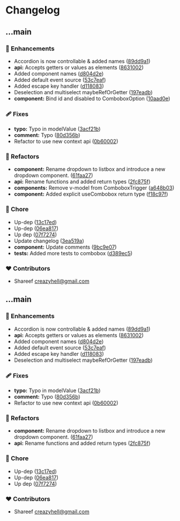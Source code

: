 # Changelog


## ...main


### 🚀 Enhancements

- Accordion is now controllable & added names ([89dd9a1](https://github.com/vex-ui/primtitives/commit/89dd9a1))
- **api:** Accepts getters or values as elements ([8631002](https://github.com/vex-ui/primtitives/commit/8631002))
- Added component names ([d804d2e](https://github.com/vex-ui/primtitives/commit/d804d2e))
- Added default event source ([53c7eaf](https://github.com/vex-ui/primtitives/commit/53c7eaf))
- Added escape key handler ([d118083](https://github.com/vex-ui/primtitives/commit/d118083))
- Deselection and multiselect maybeRefOrGetter ([197eadb](https://github.com/vex-ui/primtitives/commit/197eadb))
- **component:** Bind id and disabled to ComboboxOption ([10aad0e](https://github.com/vex-ui/primtitives/commit/10aad0e))

### 🩹 Fixes

- **typo:** Typo in modelValue ([3acf21b](https://github.com/vex-ui/primtitives/commit/3acf21b))
- **comment:** Typo ([80d356b](https://github.com/vex-ui/primtitives/commit/80d356b))
- Refactor to use new context api ([0b60002](https://github.com/vex-ui/primtitives/commit/0b60002))

### 💅 Refactors

- **component:** Rename dropdown to listbox and introduce a new dropdown component. ([61faa27](https://github.com/vex-ui/primtitives/commit/61faa27))
- **api:** Rename functions and added return types ([2fc875f](https://github.com/vex-ui/primtitives/commit/2fc875f))
- **components:** Remove v-model from ComboboxTrigger ([a648b03](https://github.com/vex-ui/primtitives/commit/a648b03))
- **component:** Added explicit useCombobox return type ([f18c97f](https://github.com/vex-ui/primtitives/commit/f18c97f))

### 🏡 Chore

- Up-dep ([13c17ed](https://github.com/vex-ui/primtitives/commit/13c17ed))
- Up-dep ([06ea817](https://github.com/vex-ui/primtitives/commit/06ea817))
- Up dep ([07f7274](https://github.com/vex-ui/primtitives/commit/07f7274))
- Update changelog ([3ea519a](https://github.com/vex-ui/primtitives/commit/3ea519a))
- **component:** Update comments ([9bc9e07](https://github.com/vex-ui/primtitives/commit/9bc9e07))
- **tests:** Added more tests to combobox ([d389ec5](https://github.com/vex-ui/primtitives/commit/d389ec5))

### ❤️ Contributors

- Shareef <creazyhell@gmail.com>

## ...main


### 🚀 Enhancements

- Accordion is now controllable & added names ([89dd9a1](https://github.com/vex-ui/primtitives/commit/89dd9a1))
- **api:** Accepts getters or values as elements ([8631002](https://github.com/vex-ui/primtitives/commit/8631002))
- Added component names ([d804d2e](https://github.com/vex-ui/primtitives/commit/d804d2e))
- Added default event source ([53c7eaf](https://github.com/vex-ui/primtitives/commit/53c7eaf))
- Added escape key handler ([d118083](https://github.com/vex-ui/primtitives/commit/d118083))
- Deselection and multiselect maybeRefOrGetter ([197eadb](https://github.com/vex-ui/primtitives/commit/197eadb))

### 🩹 Fixes

- **typo:** Typo in modelValue ([3acf21b](https://github.com/vex-ui/primtitives/commit/3acf21b))
- **comment:** Typo ([80d356b](https://github.com/vex-ui/primtitives/commit/80d356b))
- Refactor to use new context api ([0b60002](https://github.com/vex-ui/primtitives/commit/0b60002))

### 💅 Refactors

- **component:** Rename dropdown to listbox and introduce a new dropdown component. ([61faa27](https://github.com/vex-ui/primtitives/commit/61faa27))
- **api:** Rename functions and added return types ([2fc875f](https://github.com/vex-ui/primtitives/commit/2fc875f))

### 🏡 Chore

- Up-dep ([13c17ed](https://github.com/vex-ui/primtitives/commit/13c17ed))
- Up-dep ([06ea817](https://github.com/vex-ui/primtitives/commit/06ea817))
- Up dep ([07f7274](https://github.com/vex-ui/primtitives/commit/07f7274))

### ❤️ Contributors

- Shareef <creazyhell@gmail.com>


